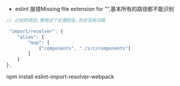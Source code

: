 + eslint 报错Missing file extension for "“,基本所有的路径都不能识别

```javascript
// 之前的项目,使用这个处理别名,完全没有问题

 "import/resolver": {
    "alias": {
        "map": [
            ["components", "./src/components"]
        ]
    }
},
```
npm install eslint-import-resolver-webpack
